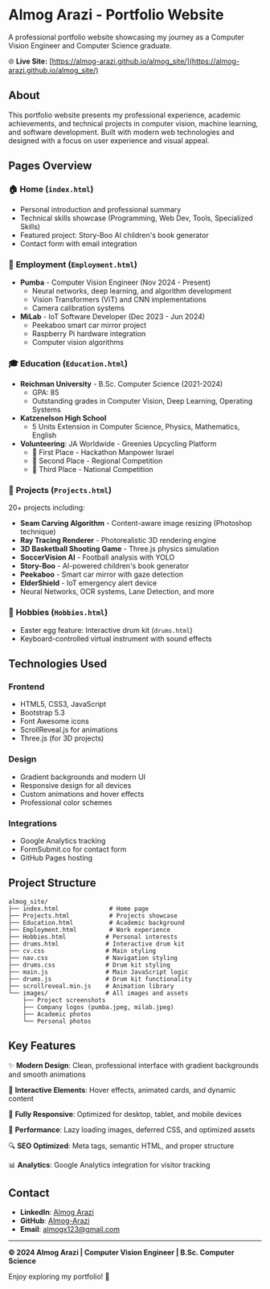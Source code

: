 # Almog Arazi - Portfolio Website

A professional portfolio website showcasing my journey as a Computer Vision Engineer and Computer Science graduate.

🌐 **Live Site:** [https://almog-arazi.github.io/almog_site/](https://almog-arazi.github.io/almog_site/)

## About

This portfolio website presents my professional experience, academic achievements, and technical projects in computer vision, machine learning, and software development. Built with modern web technologies and designed with a focus on user experience and visual appeal.

## Pages Overview

### 🏠 **Home** (`index.html`)
- Personal introduction and professional summary
- Technical skills showcase (Programming, Web Dev, Tools, Specialized Skills)
- Featured project: Story-Boo AI children's book generator
- Contact form with email integration

### 💼 **Employment** (`Employment.html`)
- **Pumba** - Computer Vision Engineer (Nov 2024 - Present)
  - Neural networks, deep learning, and algorithm development
  - Vision Transformers (ViT) and CNN implementations
  - Camera calibration systems
- **MiLab** - IoT Software Developer (Dec 2023 - Jun 2024)
  - Peekaboo smart car mirror project
  - Raspberry Pi hardware integration
  - Computer vision algorithms

### 🎓 **Education** (`Education.html`)
- **Reichman University** - B.Sc. Computer Science (2021-2024)
  - GPA: 85
  - Outstanding grades in Computer Vision, Deep Learning, Operating Systems
- **Katzenelson High School**
  - 5 Units Extension in Computer Science, Physics, Mathematics, English
- **Volunteering**: JA Worldwide - Greenies Upcycling Platform
  - 🥇 First Place - Hackathon Manpower Israel
  - 🥈 Second Place - Regional Competition
  - 🥉 Third Place - National Competition

### 📂 **Projects** (`Projects.html`)
20+ projects including:
- **Seam Carving Algorithm** - Content-aware image resizing (Photoshop technique)
- **Ray Tracing Renderer** - Photorealistic 3D rendering engine
- **3D Basketball Shooting Game** - Three.js physics simulation
- **SoccerVision AI** - Football analysis with YOLO
- **Story-Boo** - AI-powered children's book generator
- **Peekaboo** - Smart car mirror with gaze detection
- **ElderShield** - IoT emergency alert device
- Neural Networks, OCR systems, Lane Detection, and more

### 🎵 **Hobbies** (`Hobbies.html`)
- Easter egg feature: Interactive drum kit (`drums.html`)
- Keyboard-controlled virtual instrument with sound effects

## Technologies Used

### Frontend
- HTML5, CSS3, JavaScript
- Bootstrap 5.3
- Font Awesome icons
- ScrollReveal.js for animations
- Three.js (for 3D projects)

### Design
- Gradient backgrounds and modern UI
- Responsive design for all devices
- Custom animations and hover effects
- Professional color schemes

### Integrations
- Google Analytics tracking
- FormSubmit.co for contact form
- GitHub Pages hosting

## Project Structure

```
almog_site/
├── index.html              # Home page
├── Projects.html           # Projects showcase
├── Education.html          # Academic background
├── Employment.html         # Work experience
├── Hobbies.html           # Personal interests
├── drums.html             # Interactive drum kit
├── cv.css                 # Main styling
├── nav.css                # Navigation styling
├── drums.css              # Drum kit styling
├── main.js                # Main JavaScript logic
├── drums.js               # Drum kit functionality
├── scrollreveal.min.js    # Animation library
└── images/                # All images and assets
    ├── Project screenshots
    ├── Company logos (pumba.jpeg, milab.jpeg)
    ├── Academic photos
    └── Personal photos
```

## Key Features

✨ **Modern Design**: Clean, professional interface with gradient backgrounds and smooth animations

🎨 **Interactive Elements**: Hover effects, animated cards, and dynamic content

📱 **Fully Responsive**: Optimized for desktop, tablet, and mobile devices

🚀 **Performance**: Lazy loading images, deferred CSS, and optimized assets

🔍 **SEO Optimized**: Meta tags, semantic HTML, and proper structure

📊 **Analytics**: Google Analytics integration for visitor tracking

## Contact

- **LinkedIn**: [Almog Arazi](https://www.linkedin.com/in/almog-arazi/)
- **GitHub**: [Almog-Arazi](https://github.com/Almog-Arazi)
- **Email**: almogx123@gmail.com

---

**© 2024 Almog Arazi | Computer Vision Engineer | B.Sc. Computer Science**

Enjoy exploring my portfolio! 🎉
